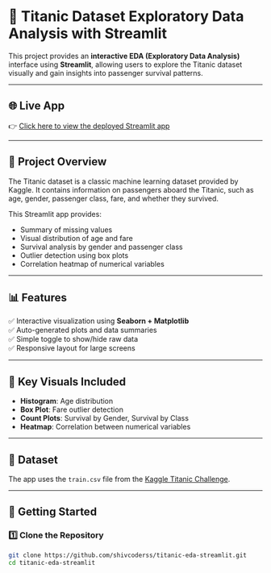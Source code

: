 # 🚢 Titanic Dataset Exploratory Data Analysis with Streamlit

This project provides an **interactive EDA (Exploratory Data Analysis)** interface using **Streamlit**, allowing users to explore the Titanic dataset visually and gain insights into passenger survival patterns.

---

## 🌐 Live App

👉 [Click here to view the deployed Streamlit app](https://titanic-eda-app1.streamlit.app/)

---

## 📌 Project Overview

The Titanic dataset is a classic machine learning dataset provided by Kaggle. It contains information on passengers aboard the Titanic, such as age, gender, passenger class, fare, and whether they survived.

This Streamlit app provides:
- Summary of missing values
- Visual distribution of age and fare
- Survival analysis by gender and passenger class
- Outlier detection using box plots
- Correlation heatmap of numerical variables

---

## 📊 Features

✅ Interactive visualization using **Seaborn + Matplotlib**  
✅ Auto-generated plots and data summaries  
✅ Simple toggle to show/hide raw data  
✅ Responsive layout for large screens  

---

## 🧠 Key Visuals Included

- **Histogram**: Age distribution
- **Box Plot**: Fare outlier detection
- **Count Plots**: Survival by Gender, Survival by Class
- **Heatmap**: Correlation between numerical variables

---

## 📂 Dataset

The app uses the `train.csv` file from the [Kaggle Titanic Challenge](https://www.kaggle.com/competitions/titanic).

---

## 🚀 Getting Started

### 1️⃣ Clone the Repository

```bash
git clone https://github.com/shivcoderss/titanic-eda-streamlit.git
cd titanic-eda-streamlit
